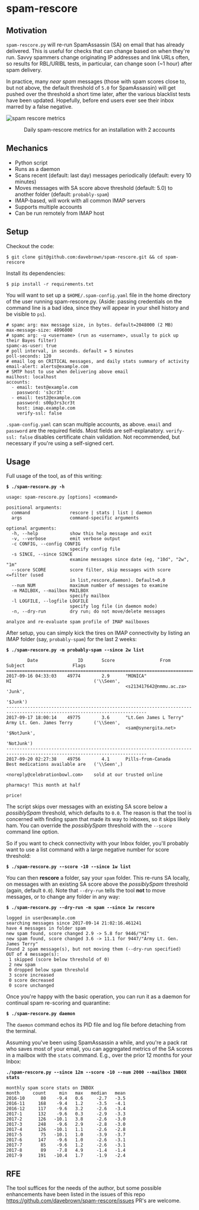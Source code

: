 # spam-rescore

## Motivation

`spam-rescore.py` will re-run SpamAssassin (SA) on email that has already delivered. This is useful for checks that can change based on when they're run. Savvy spammers change originating IP addresses and link URLs often, so results for RBL/URIBL tests, in particular, can change soon (~1 hour) after spam delivery.

In practice, many *near spam* messages (those with spam scores close to, but not above, the default threshold of `5.0` for SpamAssassin) will get pushed over the threshold a short time later, after the various blacklist tests have been updated. Hopefully, before end users ever see their inbox marred by a false negative.

![spam rescore metrics](https://moonspider.com/spam-rescore-metrics.png "spam rescore metrics")
<p align="center">Daily spam-rescore metrics for an installation with 2 accounts</p>

## Mechanics

* Python script
* Runs as a daemon
* Scans recent (default: last day) messages periodically (default: every 10 minutes)
* Moves messages with SA score above threshold (default: 5.0) to another folder (default: `probably-spam`)
* IMAP-based, will work with all common IMAP servers
* Supports multiple accounts
* Can be run remotely from IMAP host

## Setup

Checkout the code:

`$ git clone git@github.com:davebrown/spam-rescore.git && cd spam-rescore`

Install its dependencies:

`$ pip install -r requirements.txt`

You will want to set up a `$HOME/.spam-config.yaml` file in the home directory of the user running spam-rescore.py. (Aside: passing credentials on the command line is a bad idea, since they will appear in your shell history and be visible to `ps`).

```
# spamc arg: max message size, in bytes. default=2048000 (2 MB)
max-message-size: 4096000
# spamc arg: -u <username> (run as <username>, usually to pick up their Bayes filter)
spamc-as-user: true
# poll interval, in seconds. default = 5 minutes
poll-seconds: 120
# email log on CRITICAL messages, and daily stats summary of activity
email-alert: alerts@example.com
# SMTP host to use when delivering above email
mailhost: localhost
accounts:
  - email: test@example.com
    password: 's3cr3t'
  - email: test2@example.com
    password: s00p3rs3cr3t
    host: imap.example.com
    verify-ssl: false
```

`.spam-config.yaml` can scan multiple accounts, as above. `email` and `password` are the required fields. Most fields are self-explanatory. `verify-ssl: false` disables certificate chain validation. Not recommended, but necessary if you're using a self-signed cert.

## Usage

Full usage of the tool, as of this writing:

**`$ ./spam-rescore.py -h`**
```
usage: spam-rescore.py [options] <command>

positional arguments:
  command               rescore | stats | list | daemon
  args                  command-specific arguments

optional arguments:
  -h, --help            show this help message and exit
  -v, --verbose         emit verbose output
  -c CONFIG, --config CONFIG
                        specify config file
  -s SINCE, --since SINCE
                        examine messages since date (eg, "10d", "2w", "1m"
  --score SCORE         score filter, skip messages with score <=filter (used
                        in list,rescore,daemon). Default=0.0
  --num NUM             maximum number of messages to examine
  -m MAILBOX, --mailbox MAILBOX
                        specify mailbox
  -l LOGFILE, --logfile LOGFILE
                        specify log file (in daemon mode)
  -n, --dry-run         dry run; do not move/delete messages

analyze and re-evaluate spam profile of IMAP mailboxes
```

After setup, you can simply kick the tires on IMAP connectivity by listing an IMAP folder (say, `probably-spam`) for the last 2 weeks:

**`$ ./spam-rescore.py -m probably-spam --since 2w list`**

```
        Date               ID       Score                 From                           Subject                  Flags
===========================================================================================================================
2017-09-16 04:33:03    49774        2.9      "MONICA"                         HI                               ('\\Seen',
                                             <s213417642@nmmu.ac.za>                                           'Junk',
                                                                                                               '$Junk')
---------------------------------------------------------------------------------------------------------------------------
2017-09-17 18:00:14    49775        3.6      "Lt.Gen James L Terry"           Army Lt. Gen. James Terry        ('\\Seen',
                                             <sam@synergita.net>                                               '$NotJunk',
                                                                                                               'NotJunk')
---------------------------------------------------------------------------------------------------------------------------
2017-09-20 02:27:38    49756        4.1      Pills-from-Canada                Best medications available are   ('\\Seen',)
                                             <noreply@celebrationbowl.com>    sold at our trusted online
                                                                              pharmacy! This month at half
                                                                              price!
```

The script skips over messages with an existing SA score below a *possiblySpam* threshold, which defaults to `0.0`. The reason is that the tool is concerned with finding spam that made its way to inboxes, so it skips likely ham. You can override the *possiblySpam* threshold with the `--score` command line option.

So if you want to check connectivity with your Inbox folder, you'll probably want to use a list command with a large negative number for score threshold:

**`$ ./spam-rescore.py --score -10 --since 1w list`**

You can then **rescore** a folder, say your `spam` folder. This re-runs SA locally, on messages with an existing SA score above the *possiblySpam* threshold (again, default `0.0`). Note that `--dry-run` tells the tool **not** to move messages, or to change any folder in any way:

**`$ ./spam-rescore.py --dry-run -m spam --since 1w rescore`**
```
logged in user@example.com
searching messages since 2017-09-14 21:02:16.461241
have 4 messages in folder spam
new spam found, score changed 2.9 -> 5.8 for 9446/"HI"
new spam found, score changed 3.6 -> 11.1 for 9447/"Army Lt. Gen. James Terry"
Found 2 spam message(s), but not moving them (--dry-run specified)
OUT of 4 message(s):
 1 skipped (score below threshold of 0)
 2 new spam
 0 dropped below spam threshold
 3 score increased
 0 score decreased
 0 score unchanged
 ```
 
 Once you're happy with the basic operation, you can run it as a daemon for continual spam re-scoring and quarantine:
 
 **`$ ./spam-rescore.py daemon`**

The `daemon` command echos its PID file and log file before detaching from the terminal.

Assuming you've been using SpamAssassin a while, and you're a pack rat who saves most of your email, you can aggregated metrics of the SA scores in a mailbox with the `stats` command. E.g., over the prior 12 months for your Inbox:

**`./spam-rescore.py --since 12m --score -10 --num 2000 --mailbox INBOX stats`**

```
monthly spam score stats on INBOX
month     count     min   max   median   mean
2016-10      80    -9.4   0.6     -2.7   -3.5
2016-11     168    -9.4   1.2     -3.5   -4.1
2016-12     117    -9.6   3.2     -2.6   -3.4
2017-1      132    -9.6   0.3     -2.9   -3.3
2017-2      126   -10.1   3.8     -2.6   -3.0
2017-3      248    -9.6   2.9     -2.8   -3.0
2017-4      126   -10.1   1.1     -2.6   -2.8
2017-5       75   -10.1   1.0     -3.9   -3.7
2017-6      147    -9.6   1.0     -2.6   -3.1
2017-7       85    -9.6   1.2     -2.6   -3.1
2017-8       89    -7.8   4.9     -1.4   -1.4
2017-9      191   -10.4   1.7     -1.9   -2.4
```

## RFE

The tool suffices for the needs of the author, but some possible enhancements have been listed in the issues of this repo https://github.com/davebrown/spam-rescore/issues PR's are welcome.
